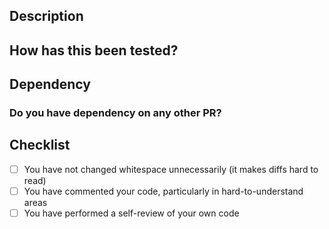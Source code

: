 <!--
  Warning: The PRs can be opened in PT or EN
-->

## Description

<!--
A description of what this pull request does.
-->

## How has this been tested?

<!--
Please describe the tests that you ran to verify your changes. e.g.
-->

## Dependency

### Do you have dependency on any other PR?

<!--
If you need another PR to be approved please let us know here
-->

## Checklist

- [ ] You have not changed whitespace unnecessarily (it makes diffs hard to read)
- [ ] You have commented your code, particularly in hard-to-understand areas
- [ ] You have performed a self-review of your own code
